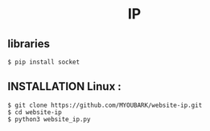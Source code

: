 <h1 align="center">IP </h1>





## libraries

```
$ pip install socket
```
## INSTALLATION Linux :
```
$ git clone https://github.com/MYOUBARK/website-ip.git
$ cd website-ip
$ python3 website_ip.py

